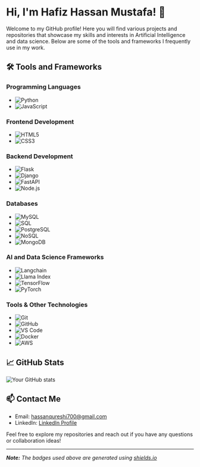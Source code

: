 # Hi, I'm Hafiz Hassan Mustafa! 👋

Welcome to my GitHub profile! Here you will find various projects and repositories that showcase my skills and interests in Artificial Intelligence and data science. Below are some of the tools and frameworks I frequently use in my work.

## 🛠️ Tools and Frameworks

### Programming Languages
- ![Python](https://img.shields.io/badge/-Python-3776AB?style=flat&logo=python&logoColor=white)
- ![JavaScript](https://img.shields.io/badge/-JavaScript-F7DF1E?style=flat&logo=javascript&logoColor=black)

### Frontend Development
- ![HTML5](https://img.shields.io/badge/-HTML5-E34F26?style=flat&logo=html5&logoColor=white)
- ![CSS3](https://img.shields.io/badge/-CSS3-1572B6?style=flat&logo=css3&logoColor=white)

### Backend Development
- ![Flask](https://img.shields.io/badge/-Flask-000000?style=flat&logo=flask&logoColor=white)
- ![Django](https://img.shields.io/badge/-Django-092E20?style=flat&logo=django&logoColor=white)
- ![FastAPI](https://img.shields.io/badge/-FastAPI-009688?style=flat&logo=fastapi&logoColor=white)
- ![Node.js](https://img.shields.io/badge/-Node.js-339933?style=flat&logo=node.js&logoColor=white)

### Databases
- ![MySQL](https://img.shields.io/badge/-MySQL-4479A1?style=flat&logo=mysql&logoColor=white)
- ![SQL](https://img.shields.io/badge/-SQL-4479A1?style=flat&logo=sql&logoColor=white)
- ![PostgreSQL](https://img.shields.io/badge/-PostgreSQL-336791?style=flat&logo=postgresql&logoColor=white)
- ![NoSQL](https://img.shields.io/badge/-NoSQL-47A248?style=flat&logo=nosql&logoColor=white)
- ![MongoDB](https://img.shields.io/badge/-MongoDB-47A248?style=flat&logo=mongodb&logoColor=white)

### AI and Data Science Frameworks
- ![Langchain](https://img.shields.io/badge/-Langchain-3776AB?style=flat&logo=langchain&logoColor=white)
- ![Llama Index](https://img.shields.io/badge/-Llama%20Index-FFA500?style=flat&logo=llama-index&logoColor=white)
- ![TensorFlow](https://img.shields.io/badge/-TensorFlow-FF6F00?style=flat&logo=tensorflow&logoColor=white)
- ![PyTorch](https://img.shields.io/badge/-PyTorch-EE4C2C?style=flat&logo=pytorch&logoColor=white)

### Tools & Other Technologies
- ![Git](https://img.shields.io/badge/-Git-F05032?style=flat&logo=git&logoColor=white)
- ![GitHub](https://img.shields.io/badge/-GitHub-181717?style=flat&logo=github&logoColor=white)
- ![VS Code](https://img.shields.io/badge/-VS%20Code-007ACC?style=flat&logo=visual-studio-code&logoColor=white)
- ![Docker](https://img.shields.io/badge/-Docker-2496ED?style=flat&logo=docker&logoColor=white)
- ![AWS](https://img.shields.io/badge/-AWS-232F3E?style=flat&logo=amazon-aws&logoColor=white)

## 📈 GitHub Stats

![Your GitHub stats](https://github-readme-stats.vercel.app/api?username=your-github-username&show_icons=true&theme=radical)

## 📫 Contact Me

- Email: [hassanqureshi700@gmail.com](mailto:hassanqureshi700@gmail.com)
- LinkedIn: [LinkedIn Profile](https://www.linkedin.com/in/hafiz-hassan-mustafa-692b391b4/)

Feel free to explore my repositories and reach out if you have any questions or collaboration ideas!

---

_**Note:** The badges used above are generated using [shields.io](https://shields.io/)_

